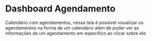 # Dashboard Agendamento

Calendário com agendamentos, nessa tela é possível visualizar os agendamentos na forma de um calendário além de poder ver as informações de um agendamento em específico ao clicar sobre ele.

